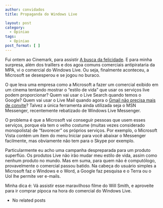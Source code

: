```yaml
---
author: convidados
title: Propaganda do Windows Live

layout: post
category:
  - Opiniao
tags:
  - Opiniao
post_format: [ ]
---
```

Fui ontem ao Cinemark, para assistir [A busca da felicidade][1]. E para minha surpresa, além dos traillers e dos agoa comuns comerciais antipirataria da MPA, vi o comercial do Windows Live. Ou seja, finalmente aconteceu, a Microsoft se desesperou e se jogou no buraco.

O que leva uma empresa como a Microsoft a fazer um comercial exibido em um cinema tentando mostrar o “estilo de vida” que usar os serviços live podem proporcionar? Quem vai usar o Live Search quando temos o Google? Quem vai usar o Live Mail quando agora o [Gmail não precisa mais de convite][2]? Talvez a única ferramenta ainda utilizada seja o MSN Messenger, recentemente rebatizado de Windows Live Messenger.

O problema é que a Microsoft vai conseguir pessoas que usem esses serviços, porque ela tem o velho costume (muitas vezes considerado monopolista) de “favorecer” os próprios serviços. Por exemplo, o Microsoft Vista contém um item do menu Iniciar para você abaixar o Messenger facilmente, mas obviamente não tem para o Skype por exemplo.

Particularmente eu acho uma campanha despreparada para um produto superflúo. Os produtos Live não irão mudar meu estilo de vida, assim como nenhum produto no mundo. Mas em suma, para quem não é computólogo, provavelmente o comercial passou batido. Na cabeça do usuário simples a Microsoft faz o Windows e o Word, a Google faz pesquisa e o Terra ou o Uol lhe permite ver e-mails.

Minha dica é: Vá assistir esse maravilhoso filme do Will Smith, e aproveite para ir comprar pipoca na hora do comercial do Windows Live. 

*   No related posts












 [1]: http://imdb.com/title/tt0454921/ "The Pursuit of Happyness"
 [2]: http://www.reflexoesdigitais.com.br/blog/2007/02/07/gmail-para-todos/ "Gmail para todos!"





